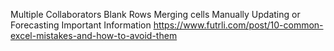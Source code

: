 Multiple Collaborators
Blank Rows
Merging cells
Manually Updating or Forecasting Important Information
https://www.futrli.com/post/10-common-excel-mistakes-and-how-to-avoid-them
